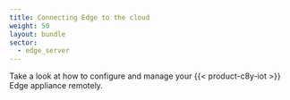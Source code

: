 ```yaml
---
title: Connecting Edge to the cloud
weight: 50
layout: bundle
sector:
  - edge_server
---
```


Take a look at how to configure and manage your {{< product-c8y-iot >}} Edge appliance remotely.
